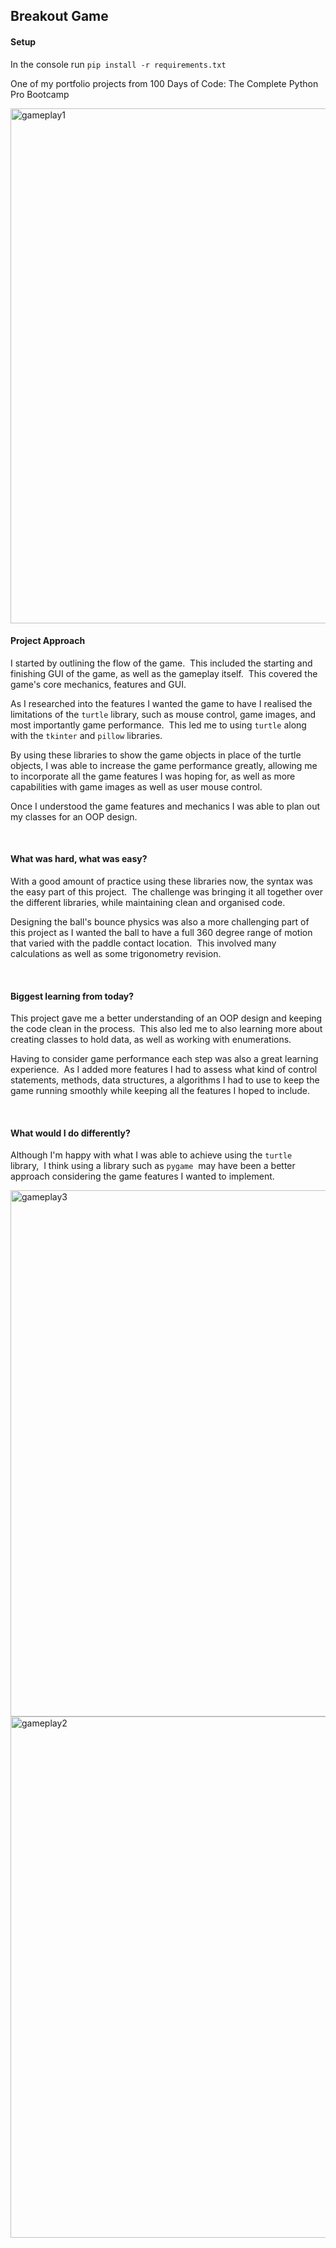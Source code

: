 <h2>Breakout Game</h2>
<h4>Setup</h4>
<p>In the console run <code>pip install -r requirements.txt</code></p>
<p>One of my portfolio projects from 100 Days of Code: The Complete Python Pro Bootcamp </p>
<img width="824" alt="gameplay1" src="https://github.com/geoffm39/breakout-game/assets/101853042/769a139e-44e8-48f9-b1f3-dbb4aafaf259">

<h4>Project Approach</h4>

<p>I started by outlining the flow of the game.&nbsp; This included the starting and finishing GUI of the game, as well as the gameplay itself.&nbsp; This covered the game's core mechanics, features and GUI. </p>

<p>As I researched into the features I wanted the game to have I realised the limitations of the <code>turtle</code> library, such as mouse control, game images, and most importantly game performance.&nbsp; This led me to using <code>turtle</code> along with the <code>tkinter</code> and <code>pillow</code> libraries. </p>

<p>By using these libraries to show the game objects in place of the turtle objects, I was able to increase the game performance greatly, allowing me to incorporate all the game features I was hoping for, as well as more capabilities with game images as well as user mouse control. </p>

<p>Once I understood the game features and mechanics I was able to plan out my classes for an OOP design.&nbsp; </p>

<p><br></p>

<h4>What was hard, what was easy?</h4>

<p>With a good amount of practice using these libraries now, the syntax was the easy part of this project.&nbsp; The challenge was bringing it all together over the different libraries, while maintaining clean and organised code.&nbsp; </p>

<p>Designing the ball's bounce physics was also a more challenging part of this project as I wanted the ball to have a full 360 degree range of motion that varied with the paddle contact location.&nbsp; This involved many calculations as well as some trigonometry revision.</p>

<p><br></p>

<h4>Biggest learning from today?</h4>

<p>This project gave me a better understanding of an OOP design and keeping the code clean in the process.&nbsp; This also led me to also learning more about creating classes to hold data, as well as working with enumerations.</p>

<p>Having to consider game performance each step was also a great learning experience.&nbsp; As I added more features I had to assess what kind of control statements, methods, data structures, a algorithms I had to use to keep the game running smoothly while keeping all the features I hoped to include.</p>

<p><br></p>

<h4>What would I do differently? </h4>

<p>Although I'm happy with what I was able to achieve using the <code>turtle</code>&nbsp; library,&nbsp; I think using a library such as <code>pygame</code>&nbsp; may have been a better approach considering the game features I wanted to implement.</p>
<img width="842" alt="gameplay3" src="https://github.com/geoffm39/breakout-game/assets/101853042/23bbd1e8-7c31-4f66-9c5e-fe277923d84b">
<img width="834" alt="gameplay2" src="https://github.com/geoffm39/breakout-game/assets/101853042/a2e4e05d-3afc-439a-a2c1-c71273b605f9">

